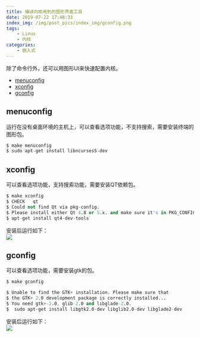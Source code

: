 ```yaml
---
title: 编译内核用到的图形界面工具
date: 2019-07-22 17:48:33
index_img: /img/post_pics/index_img/gconfig.png
tags:
    - Linux
    - 内核
categories: 
    - 嵌入式
---
```


除了命令行外，还可以用图形UI来快速配置内核。

<!-- more -->

- [menuconfig](#menuconfig)
- [xconfig](#xconfig)
- [gconfig](#gconfig)


## menuconfig
运行在没有桌面环境的主机上，可以查看选项功能，不支持搜索，需要安装终端的图形包。
``` s
$ make menuconfig  
$ sudo apt-get install libncurses5-dev
```
<!-- more --> 



## xconfig
可以查看选项功能，支持搜索功能，需要安装QT依赖包。
``` s
$ make xconfig
$ CHECK   qt
$ Could not find Qt via pkg-config.
$ Please install either Qt 4.8 or 5.x. and make sure it's in PKG_CONFIG_PATH
$ apt-get install qt4-dev-tools
```
安装后运行如下：  
![](/img/post_pics/ui/xconfig.png)
## gconfig
可以查看选项功能，需要安装gtk的包。
``` s
$ make gconfig

$ Unable to find the GTK+ installation. Please make sure that
$ the GTK+ 2.0 development package is correctly installed...
$ You need gtk+-2.0, glib-2.0 and libglade-2.0.
$  sudo apt-get install libgtk2.0-dev libglib2.0-dev libglade2-dev
```
安装后运行如下：  
![](/img/post_pics/ui/gconfig.png)